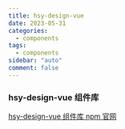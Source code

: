 ```yaml
---
title: hsy-design-vue
date: 2023-05-31
categories:
  - components
tags:
  - components
sidebar: "auto"
comment: false
---
```


### hsy-design-vue 组件库

[hsy-design-vue 组件库 npm 官网](https://www.npmjs.com/package/hsy-design-vue?activeTab=readme)
